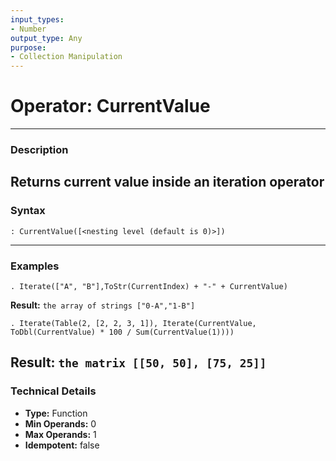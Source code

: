 ```yaml
---
input_types:
- Number
output_type: Any
purpose:
- Collection Manipulation
---
```

# Operator: CurrentValue
---
### **Description**
Returns current value inside an iteration operator
---
### **Syntax**
```
: CurrentValue([<nesting level (default is 0)>])
```
---
### **Examples**
```
. Iterate(["A", "B"],ToStr(CurrentIndex) + "-" + CurrentValue)
```
**Result:** `the array of strings ["0-A","1-B"]`
```
. Iterate(Table(2, [2, 2, 3, 1]), Iterate(CurrentValue, ToDbl(CurrentValue) * 100 / Sum(CurrentValue(1))))
```
**Result:** `the matrix [[50, 50], [75, 25]]`
---
### **Technical Details**
- **Type:** Function
- **Min Operands:** 0
- **Max Operands:** 1
- **Idempotent:** false
